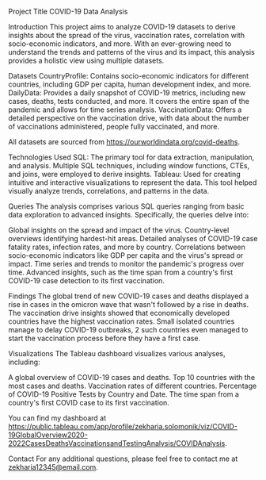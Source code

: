 Project Title
COVID-19 Data Analysis

Introduction
This project aims to analyze COVID-19 datasets to derive insights about the spread of the virus, vaccination rates, correlation with socio-economic indicators, and more. With an ever-growing need to understand the trends and patterns of the virus and its impact, this analysis provides a holistic view using multiple datasets.

Datasets
CountryProfile: Contains socio-economic indicators for different countries, including GDP per capita, human development index, and more.
DailyData: Provides a daily snapshot of COVID-19 metrics, including new cases, deaths, tests conducted, and more. It covers the entire span of the pandemic and allows for time series analysis.
VaccinationData: Offers a detailed perspective on the vaccination drive, with data about the number of vaccinations administered, people fully vaccinated, and more.

All datasets are sourced from https://ourworldindata.org/covid-deaths.

Technologies Used
SQL: The primary tool for data extraction, manipulation, and analysis. Multiple SQL techniques, including window functions, CTEs, and joins, were employed to derive insights.
Tableau: Used for creating intuitive and interactive visualizations to represent the data. This tool helped visually analyze trends, correlations, and patterns in the data.

Queries
The analysis comprises various SQL queries ranging from basic data exploration to advanced insights. Specifically, the queries delve into:

Global insights on the spread and impact of the virus.
Country-level overviews identifying hardest-hit areas.
Detailed analyses of COVID-19 case fatality rates, infection rates, and more by country.
Correlations between socio-economic indicators like GDP per capita and the virus's spread or impact.
Time series and trends to monitor the pandemic's progress over time.
Advanced insights, such as the time span from a country's first COVID-19 case detection to its first vaccination.

Findings
The global trend of new COVID-19 cases and deaths displayed a rise in cases in the omicron wave that wasn't followed by a rise in deaths.
The vaccination drive insights showed that economically developed countries have the highest vaccination rates.
Small isolated countries manage to delay COVID-19 outbreaks, 2 such countries even managed to start the vaccination process before they have a first case.

Visualizations
The Tableau dashboard visualizes various analyses, including:

A global overview of COVID-19 cases and deaths.
Top 10 countries with the most cases and deaths.
Vaccination rates of different countries.
Percentage of COVID-19 Positive Tests by Country and Date.
The time span from a country's first COVID case to its first vaccination.

You can find my dashboard at https://public.tableau.com/app/profile/zekharia.solomonik/viz/COVID-19GlobalOverview2020-2022CasesDeathsVaccinationsandTestingAnalysis/COVIDAnalysis.

Contact
For any additional questions, please feel free to contact me at zekharia12345@email.com.


